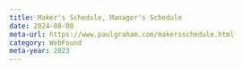```yaml
---
title: Maker's Schedule, Manager's Schedule
date: 2024-08-08
meta-url: https://www.paulgraham.com/makersschedule.html
category: WebFound
meta-year: 2023
---
```

